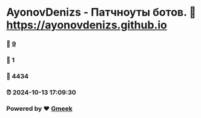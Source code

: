 # AyonovDenizs - Патчноуты ботов. :link: https://ayonovdenizs.github.io 
### :page_facing_up: [9](https://ayonovdenizs.github.io/tag.html) 
### :speech_balloon: 1 
### :hibiscus: 4434 
### :alarm_clock: 2024-10-13 17:09:30 
### Powered by :heart: [Gmeek](https://github.com/Meekdai/Gmeek)
